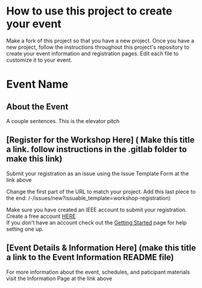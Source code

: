# How to use this project to create your event
Make a fork of this project so that you have a new project. Once you have a new project, follow the instructions throughout this project's repository to create your event information and registration pages. Edit each file to customize it to your event.

# Event Name

## About the Event

A couple sentences. This is the elevator pitch

## [Register for the Workshop Here] ( Make this title a link. follow instructions in the .gitlab folder to make this link)
Submit your registration as an issue using the Issue Template Form at the link above

Change the first part of the URL to match your project. Add this last piece to the end: /-/issues/new?issuable_template=workshop-registration)

Make sure you have created an IEEE account to submit your registration. Create a free account [HERE](https://www.ieee.org/profile/public/createwebaccount/showCreateAccount.html?url=https%3A%2F%2Fwww.ieee.org%2F%2F) <br>
If you don't have an account check out the [Getting Started](https://saopen.ieee.org/getting-started/#sso) page for help setting one up.



## [Event Details & Information Here] (make this title a link to the Event Information README file)

For more information about the event, schedules, and paticipant materials visit the Information Page at the link above


